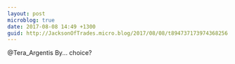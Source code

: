 ```yaml
---
layout: post
microblog: true
date: 2017-08-08 14:49 +1300
guid: http://JacksonOfTrades.micro.blog/2017/08/08/t894737173974368256.html
---
```

@Tera_Argentis By... choice?
